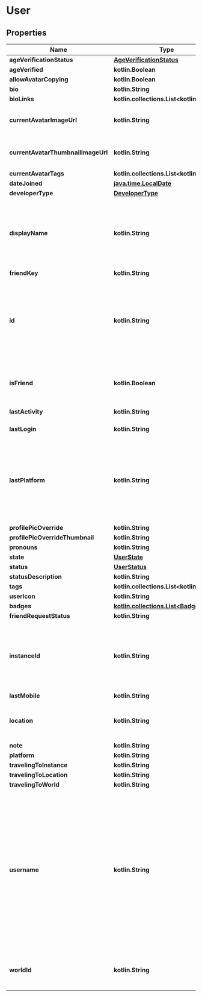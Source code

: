 
# User

## Properties
Name | Type | Description | Notes
------------ | ------------- | ------------- | -------------
**ageVerificationStatus** | [**AgeVerificationStatus**](AgeVerificationStatus.md) |  | 
**ageVerified** | **kotlin.Boolean** |  | 
**allowAvatarCopying** | **kotlin.Boolean** |  | 
**bio** | **kotlin.String** |  | 
**bioLinks** | **kotlin.collections.List&lt;kotlin.String&gt;** |  | 
**currentAvatarImageUrl** | **kotlin.String** | When profilePicOverride is not empty, use it instead. | 
**currentAvatarThumbnailImageUrl** | **kotlin.String** | When profilePicOverride is not empty, use it instead. | 
**currentAvatarTags** | **kotlin.collections.List&lt;kotlin.String&gt;** |  | 
**dateJoined** | [**java.time.LocalDate**](java.time.LocalDate.md) |  | 
**developerType** | [**DeveloperType**](DeveloperType.md) |  | 
**displayName** | **kotlin.String** | A users visual display name. This is what shows up in-game, and can different from their &#x60;username&#x60;. Changing display name is restricted to a cooldown period. | 
**friendKey** | **kotlin.String** |  | 
**id** | **kotlin.String** | A users unique ID, usually in the form of &#x60;usr_c1644b5b-3ca4-45b4-97c6-a2a0de70d469&#x60;. Legacy players can have old IDs in the form of &#x60;8JoV9XEdpo&#x60;. The ID can never be changed. | 
**isFriend** | **kotlin.Boolean** | Either their &#x60;friendKey&#x60;, or empty string if you are not friends. Unknown usage. | 
**lastActivity** | **kotlin.String** | Either a date-time or empty string. | 
**lastLogin** | **kotlin.String** | Either a date-time or empty string. | 
**lastPlatform** | **kotlin.String** | This can be &#x60;standalonewindows&#x60; or &#x60;android&#x60;, but can also pretty much be any random Unity verison such as &#x60;2019.2.4-801-Release&#x60; or &#x60;2019.2.2-772-Release&#x60; or even &#x60;unknownplatform&#x60;. | 
**profilePicOverride** | **kotlin.String** |  | 
**profilePicOverrideThumbnail** | **kotlin.String** |  | 
**pronouns** | **kotlin.String** |  | 
**state** | [**UserState**](UserState.md) |  | 
**status** | [**UserStatus**](UserStatus.md) |  | 
**statusDescription** | **kotlin.String** |  | 
**tags** | **kotlin.collections.List&lt;kotlin.String&gt;** |  | 
**userIcon** | **kotlin.String** |  | 
**badges** | [**kotlin.collections.List&lt;Badge&gt;**](Badge.md) |  |  [optional]
**friendRequestStatus** | **kotlin.String** |  |  [optional]
**instanceId** | **kotlin.String** | InstanceID can be \&quot;offline\&quot; on User profiles if you are not friends with that user and \&quot;private\&quot; if you are friends and user is in private instance. |  [optional]
**lastMobile** | **kotlin.String** |  |  [optional]
**location** | **kotlin.String** | WorldID be \&quot;offline\&quot; on User profiles if you are not friends with that user. |  [optional]
**note** | **kotlin.String** |  |  [optional]
**platform** | **kotlin.String** |  |  [optional]
**travelingToInstance** | **kotlin.String** |  |  [optional]
**travelingToLocation** | **kotlin.String** |  |  [optional]
**travelingToWorld** | **kotlin.String** |  |  [optional]
**username** | **kotlin.String** | -| A users unique name, used during login. This is different from &#x60;displayName&#x60; which is what shows up in-game. A users &#x60;username&#x60; can never be changed.&#39; **DEPRECATED:** VRChat API no longer return usernames of other users. [See issue by Tupper for more information](https://github.com/pypy-vrc/VRCX/issues/429). |  [optional]
**worldId** | **kotlin.String** | WorldID be \&quot;offline\&quot; on User profiles if you are not friends with that user. |  [optional]



